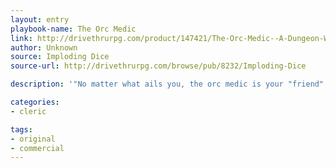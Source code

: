 ```yaml
---
layout: entry
playbook-name: The Orc Medic
link: http://drivethrurpg.com/product/147421/The-Orc-Medic--A-Dungeon-World-Playbook
author: Unknown
source: Imploding Dice
source-url: http://drivethrurpg.com/browse/pub/8232/Imploding-Dice

description: '"No matter what ails you, the orc medic is your "friend". "'

categories:
- cleric

tags:
- original
- commercial
---
```

